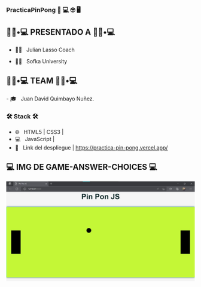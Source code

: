 ### PracticaPinPong 👋 💻 🤓 🖥


<h2> 👨🏻•💻  PRESENTADO A 👨🏻•💻 </h2>

- 👨‍💻 &nbsp; Julian Lasso Coach 

- 👨‍💻 &nbsp; Sofka University 

<h2> 👨🏻•💻  TEAM 👨🏻•💻 </h2>
- 🎓 &nbsp; Juan David Quimbayo Nuñez.


<h3>🛠 Stack 🛠 </h3>

- 🌐 &nbsp; HTML5 | CSS3 |
- 💻 &nbsp; JavaScript |
- 🏓 &nbsp; Link del despliegue | <a> https://practica-pin-pong.vercel.app/ </a>


<h2>💻 IMG DE GAME-ANSWER-CHOICES 💻</h2>

<img src="https://github.com/JDQN/PracticaPinPong/blob/main/ima.jpeg" />

